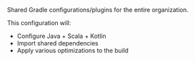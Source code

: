 Shared Gradle configurations/plugins for the entire organization.

This configuration will:
- Configure Java + Scala + Kotlin
- Import shared dependencies
- Apply various optimizations to the build

